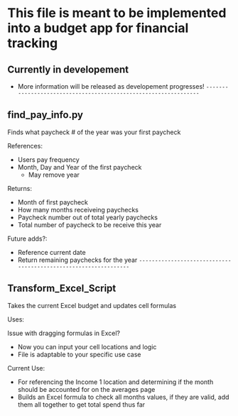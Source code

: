 # This file is meant to be implemented into a budget app for financial tracking #

## Currently in developement ##

- More information will be released as developement progresses!
`----------------------------------------------------------------`

## find_pay_info.py ##

Finds what paycheck # of the year was your first paycheck

References:

- Users pay frequency
- Month, Day and Year of the first paycheck
  - May remove year

Returns:

- Month of first paycheck
- How many months receiveing paychecks
- Paycheck number out of total yearly paychecks
- Total number of paycheck to be receive this year

Future adds?:

- Reference current date
- Return remaining paychecks for the year
`----------------------------------------------------------------`

## Transform_Excel_Script ##

Takes the current Excel budget and updates cell formulas

Uses:

Issue with dragging formulas in Excel?

- Now you can input your cell locations and logic
- File is adaptable to your specific use case

Current Use:

- For referencing the Income 1 location and determining if the month should be accounted for on the averages page
- Builds an Excel formula to check all months values, if they are valid, add them all together to get total spend thus far
